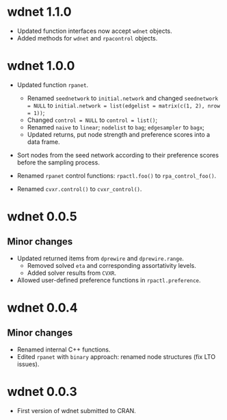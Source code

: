 # wdnet 1.1.0

+ Updated function interfaces now accept `wdnet` objects.
+ Added methods for `wdnet` and `rpacontrol` objects.

# wdnet 1.0.0

+ Updated function `rpanet`.
  + Renamed `seednetwork` to `initial.network` and changed `seednetwork = NULL`
  to `initial.network = list(edgelist = matrix(c(1, 2), nrow = 1))`;
  + Changed `control = NULL` to `control = list()`;
  + Renamed `naive` to `linear`; `nodelist` to `bag`; `edgesampler` to `bagx`;
  + Updated returns, put node strength and preference scores into a data frame.

+ Sort nodes from the seed network according to their preference scores before
  the sampling process.
+ Renamed `rpanet` control functions: `rpactl.foo()` to  `rpa_control_foo()`.
+ Renamed `cvxr.control()` to `cvxr_control()`.

# wdnet 0.0.5

## Minor changes

+ Updated returned items from `dprewire` and `dprewire.range`.
  + Removed solved `eta` and corresponding assortativity levels.
  + Added solver results from `CVXR`.
+ Allowed user-defined preference functions in `rpactl.preference`.

# wdnet 0.0.4

## Minor changes

+ Renamed internal C++ functions.
+ Edited `rpanet` with `binary` approach: renamed node structures (fix LTO issues).


# wdnet 0.0.3

+ First version of wdnet submitted to CRAN.
